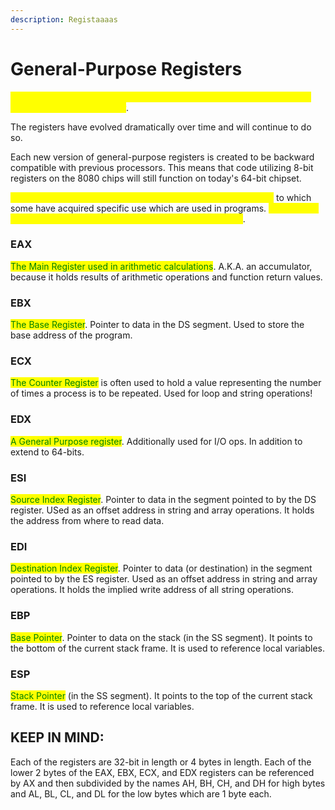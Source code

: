 ```yaml
---
description: Registaaaas
---
```


# General-Purpose Registers

<mark style="color:yellow;">The General-Purpose Registers are used to temporarily store data as it is processed on the processor</mark>.

The registers have evolved dramatically over time and will continue to do so.

Each new version of general-purpose registers is created to be backward compatible with previous processors. This means that code utilizing 8-bit registers on the 8080 chips will still function on today's 64-bit chipset.

<mark style="color:yellow;">General-Purpose registers can be used to hold any type of data</mark> to which some have acquired specific use which are used in programs. <mark style="color:yellow;">Let's review the 8 General-Purpose registers in an IA-32 architecture</mark>.

### EAX

<mark style="color:green;">The Main Register used in arithmetic calculations</mark>. A.K.A. an accumulator, because it holds results of arithmetic operations and function return values.

### EBX

<mark style="color:green;">The Base Register</mark>. Pointer to data in the DS segment. Used to store the base address of the program.

### ECX&#x20;

<mark style="color:green;">The Counter Register</mark> is often used to hold a value representing the number of times a process is to be repeated. Used for loop and string operations!

### EDX

<mark style="color:green;">A General Purpose register</mark>. Additionally used for I/O ops. In addition to extend to 64-bits.

### ESI&#x20;

<mark style="color:green;">Source Index Register</mark>. Pointer to data in the segment pointed to by the DS register. USed as an offset address in string and array operations. It holds the address from where to read data.

### EDI&#x20;

<mark style="color:green;">Destination Index Register</mark>. Pointer to data (or destination) in the segment pointed to by the ES register. Used as an offset address in string and array operations. It holds the implied write address of all string operations.

### EBP&#x20;

<mark style="color:green;">Base Pointer</mark>. Pointer to data on the stack (in the SS segment). It points to the bottom of the current stack frame. It is used to reference local variables.

### ESP&#x20;

<mark style="color:green;">Stack Pointer</mark> (in the SS segment). It points to the top of the current stack frame. It is used to reference local variables.

## KEEP IN MIND:

Each of the registers are 32-bit in length or 4 bytes in length. Each of the lower 2 bytes of the EAX, EBX, ECX, and EDX registers can be referenced by AX and then subdivided by the names AH, BH, CH, and DH for high bytes and AL, BL, CL, and DL for the low bytes which are 1 byte each.

